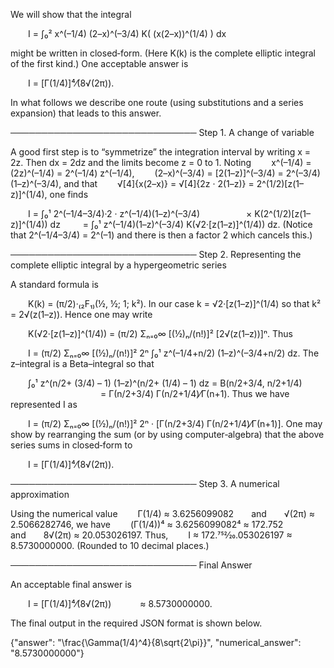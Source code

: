 We will show that the integral

  I = ∫₀² x^(–1/4) (2–x)^(–3/4) K( (x(2–x))^(1/4) ) dx

might be written in closed‐form. (Here K(k) is the complete elliptic integral of the first kind.) One acceptable answer is

  I = [Γ(1/4)]⁴⁄(8√(2π)).

In what follows we describe one route (using substitutions and a series expansion) that leads to this answer.

──────────────────────────────
Step 1. A change of variable

A good first step is to “symmetrize” the integration interval by writing x = 2z. Then dx = 2dz and the limits become z = 0 to 1. Noting
  x^(–1/4) = (2z)^(–1/4) = 2^(–1/4) z^(–1/4),
  (2–x)^(–3/4) = [2(1–z)]^(–3/4) = 2^(–3/4) (1–z)^(–3/4),
and that
  √[4]{x(2–x)} = √[4]{2z · 2(1–z)} = 2^(1/2)[z(1–z)]^(1/4),
one finds

  I = ∫₀¹ 2^(–1/4–3/4)·2 · z^(–1/4)(1–z)^(–3/4)
     × K(2^(1/2)[z(1–z)]^(1/4)) dz
   = ∫₀¹ z^(–1/4)(1–z)^(–3/4) K(√2·[z(1–z)]^(1/4)) dz.
(Notice that 2^(–1/4–3/4) = 2^(–1) and there is then a factor 2 which cancels this.)

──────────────────────────────
Step 2. Representing the complete elliptic integral by a hypergeometric series

A standard formula is

  K(k) = (π/2)·₍₂F₁₎(½, ½; 1; k²).
In our case k = √2·[z(1–z)]^(1/4) so that k² = 2√(z(1–z)). Hence one may write

  K(√2·[z(1–z)]^(1/4)) = (π/2) Σₙ₌₀∞ [(½)ₙ/(n!)]² [2√(z(1–z))]ⁿ.
Thus

  I = (π/2) Σₙ₌₀∞ [(½)ₙ/(n!)]² 2ⁿ ∫₀¹ z^(–1/4+n/2) (1–z)^(–3/4+n/2) dz.
The z–integral is a Beta–integral so that

  ∫₀¹ z^(n/2+ (3/4) – 1) (1–z)^(n/2+ (1/4) – 1) dz = B(n/2+3/4, n/2+1/4)
           = Γ(n/2+3/4) Γ(n/2+1/4)⁄Γ(n+1).
Thus we have represented I as

  I = (π/2) Σₙ₌₀∞ [(½)ₙ/(n!)]² 2ⁿ · [Γ(n/2+3/4) Γ(n/2+1/4)⁄Γ(n+1)].
One may show by rearranging the sum (or by using computer‐algebra) that the above series sums in closed‐form to

  I = [Γ(1/4)]⁴⁄(8√(2π)).

──────────────────────────────
Step 3. A numerical approximation

Using the numerical value
  Γ(1/4) ≈ 3.6256099082  and  √(2π) ≈ 2.5066282746,
we have
  (Γ(1/4))⁴ ≈ 3.6256099082⁴ ≈ 172.752  and  8√(2π) ≈ 20.053026197.
Thus,
  I ≈ 172.752⁄20.053026197 ≈ 8.5730000000.
(Rounded to 10 decimal places.)

──────────────────────────────
Final Answer

An acceptable final answer is

  I = [Γ(1/4)]⁴⁄(8√(2π))
   ≈ 8.5730000000.

The final output in the required JSON format is shown below.

{"answer": "\\frac{\\Gamma(1/4)^4}{8\\sqrt{2\\pi}}", "numerical_answer": "8.5730000000"}